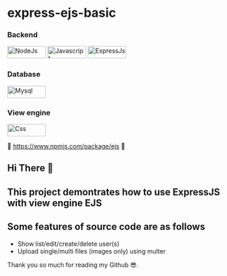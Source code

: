 # express-ejs-basic

<h3>Backend</h3>
<p align=”center”>
<img width="88" height="28" alt="NodeJs" src="https://img.shields.io/badge/Node.js-43853D?style=for-the-badge&logo=node.js&logoColor=white" />
<img width="88" height="28" alt="Javascript" src="https://img.shields.io/badge/JavaScript-323330?style=for-the-badge&logo=javascript&logoColor=F7DF1E" />
<img width="88" height="28" alt="ExpressJs" src="https://img.shields.io/badge/Express.js-404D59?style=for-the-badge" />
</p>

<h3>Database</h3>
<img width="88" height="28" alt="Mysql" src="https://img.shields.io/badge/MySQL-00000F?style=for-the-badge&logo=mysql&logoColor=white" />

<h3>View engine</h3>
<img width="88" height="28" alt="Css" src="https://img.shields.io/badge/CSS-239120?&style=for-the-badge&logo=css3&logoColor=white" />

📛 https://www.npmjs.com/package/ejs 📛

##  Hi There 👋
## This project demontrates how to use ExpressJS with view engine EJS
## Some features of source code are as follows 

- Show list/edit/create/delete user(s)
- Upload single/multi files (images only) using multer

Thank you so much for reading my Github 😎.
